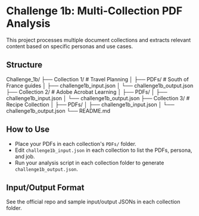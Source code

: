 # Challenge 1b: Multi-Collection PDF Analysis

This project processes multiple document collections and extracts relevant content based on specific personas and use cases.

## Structure

Challenge_1b/
├── Collection 1/  # Travel Planning
│   ├── PDFs/  # South of France guides
│   ├── challenge1b_input.json
│   └── challenge1b_output.json
├── Collection 2/  # Adobe Acrobat Learning
│   ├── PDFs/
│   ├── challenge1b_input.json
│   └── challenge1b_output.json
├── Collection 3/  # Recipe Collection
│   ├── PDFs/
│   ├── challenge1b_input.json
│   └── challenge1b_output.json
└── README.md

## How to Use
- Place your PDFs in each collection's `PDFs/` folder.
- Edit `challenge1b_input.json` in each collection to list the PDFs, persona, and job.
- Run your analysis script in each collection folder to generate `challenge1b_output.json`.

## Input/Output Format
See the official repo and sample input/output JSONs in each collection folder.
